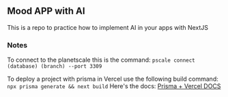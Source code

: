 ## Mood APP with AI

This is a repo to practice how to implement AI in your apps with NextJS

### Notes

To connect to the planetscale this is the command:
`pscale connect (database) (branch) --port 3309`

To deploy a project with prisma in Vercel use the following build command:
`npx prisma generate && next build`
Here's the docs: [Prisma + Vercel DOCS](https://www.prisma.io/docs/orm/prisma-client/deployment/serverless/deploy-to-vercel)
